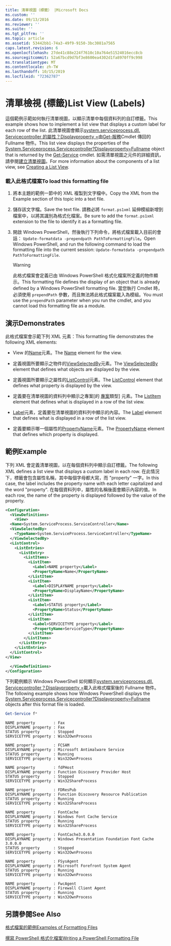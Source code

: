 ```yaml
---
title: 清單視圖（標籤） |Microsoft Docs
ms.custom: ''
ms.date: 09/13/2016
ms.reviewer: ''
ms.suite: ''
ms.tgt_pltfrm: ''
ms.topic: article
ms.assetid: 53442bb1-74a3-49f9-9150-3bc3081a7565
caps.latest.revision: 6
ms.openlocfilehash: 27de41c88e224f7610c10a764e51524016ecc8cb
ms.sourcegitcommit: 52a67bcd9d7bf3e8600ea4302d1fa8970ff9c998
ms.translationtype: MT
ms.contentlocale: zh-TW
ms.lasthandoff: 10/15/2019
ms.locfileid: "72362787"
---
```

# <a name="list-view-labels"></a><span data-ttu-id="7c2f9-102">清單檢視 (標籤)</span><span class="sxs-lookup"><span data-stu-id="7c2f9-102">List View (Labels)</span></span>

<span data-ttu-id="7c2f9-103">這個範例示範如何執行清單視圖，以顯示清單中每個資料列的自訂標籤。</span><span class="sxs-lookup"><span data-stu-id="7c2f9-103">This example shows how to implement a list view that displays a custom label for each row of the list.</span></span> <span data-ttu-id="7c2f9-104">此清單視圖會顯示[system.serviceprocess.dll. Servicecontroller 的屬性？Displayproperty =](/dotnet/api/System.ServiceProcess.ServiceController)由[Get-服務](/powershell/module/Microsoft.PowerShell.Management/Get-Service)Cmdlet 傳回的 Fullname 物件。</span><span class="sxs-lookup"><span data-stu-id="7c2f9-104">This list view displays the properties of the [System.Serviceprocess.Servicecontroller?Displayproperty=Fullname](/dotnet/api/System.ServiceProcess.ServiceController) object that is returned by the [Get-Service](/powershell/module/Microsoft.PowerShell.Management/Get-Service) cmdlet.</span></span> <span data-ttu-id="7c2f9-105">如需清單視圖之元件的詳細資訊，請參閱[建立清單視圖](./creating-a-list-view.md)。</span><span class="sxs-lookup"><span data-stu-id="7c2f9-105">For more information about the components of a list view, see [Creating a List View](./creating-a-list-view.md).</span></span>

### <a name="to-load-this-formatting-file"></a><span data-ttu-id="7c2f9-106">載入此格式檔案</span><span class="sxs-lookup"><span data-stu-id="7c2f9-106">To load this formatting file</span></span>

1. <span data-ttu-id="7c2f9-107">將本主題的範例一節中的 XML 複製到文字檔中。</span><span class="sxs-lookup"><span data-stu-id="7c2f9-107">Copy the XML from the Example section of this topic into a text file.</span></span>

2. <span data-ttu-id="7c2f9-108">儲存該文字檔。</span><span class="sxs-lookup"><span data-stu-id="7c2f9-108">Save the text file.</span></span> <span data-ttu-id="7c2f9-109">請務必將 `format.ps1xml` 延伸模組新增到檔案中，以將其識別為格式化檔案。</span><span class="sxs-lookup"><span data-stu-id="7c2f9-109">Be sure to add the `format.ps1xml` extension to the file to identify it as a formatting file.</span></span>

3. <span data-ttu-id="7c2f9-110">開啟 Windows PowerShell，然後執行下列命令，將格式檔案載入目前的會話： `Update-formatdata -prependpath PathToFormattingFile`。</span><span class="sxs-lookup"><span data-stu-id="7c2f9-110">Open Windows PowerShell, and run the following command to load the formatting file into the current session: `Update-formatdata -prependpath PathToFormattingFile`.</span></span>

   > [!WARNING]
   > <span data-ttu-id="7c2f9-111">此格式檔案會定義已由 Windows PowerShell 格式化檔案所定義的物件顯示。</span><span class="sxs-lookup"><span data-stu-id="7c2f9-111">This formatting file defines the display of an object that is already defined by a Windows PowerShell formatting file.</span></span> <span data-ttu-id="7c2f9-112">當您執行 Cmdlet 時，必須使用 `prependPath` 參數，而且無法將此格式檔案載入為模組。</span><span class="sxs-lookup"><span data-stu-id="7c2f9-112">You must use the `prependPath` parameter when you run the cmdlet, and you cannot load this formatting file as a module.</span></span>

## <a name="demonstrates"></a><span data-ttu-id="7c2f9-113">演示</span><span class="sxs-lookup"><span data-stu-id="7c2f9-113">Demonstrates</span></span>

<span data-ttu-id="7c2f9-114">此格式檔案會示範下列 XML 元素：</span><span class="sxs-lookup"><span data-stu-id="7c2f9-114">This formatting file demonstrates the following XML elements:</span></span>

- <span data-ttu-id="7c2f9-115">View 的[Name](./name-element-for-view-format.md)元素。</span><span class="sxs-lookup"><span data-stu-id="7c2f9-115">The [Name](./name-element-for-view-format.md) element for the view.</span></span>

- <span data-ttu-id="7c2f9-116">定義視圖所要顯示之物件的[ViewSelectedBy](./viewselectedby-element-format.md)元素。</span><span class="sxs-lookup"><span data-stu-id="7c2f9-116">The [ViewSelectedBy](./viewselectedby-element-format.md) element that defines what objects are displayed by the view.</span></span>

- <span data-ttu-id="7c2f9-117">定義視圖所要顯示之屬性的[ListControl](./listcontrol-element-format.md)元素。</span><span class="sxs-lookup"><span data-stu-id="7c2f9-117">The [ListControl](./listcontrol-element-format.md) element that defines what property is displayed by the view.</span></span>

- <span data-ttu-id="7c2f9-118">定義要在清單視圖的資料列中顯示之專案[的 [專案](./listitem-element-for-listitems-for-listcontrol-format.md)類型] 元素。</span><span class="sxs-lookup"><span data-stu-id="7c2f9-118">The [ListItem](./listitem-element-for-listitems-for-listcontrol-format.md) element that defines what is displayed in a row of the list view.</span></span>

- <span data-ttu-id="7c2f9-119">[Label](./label-element-for-listitem-for-listcontrol-format.md)元素，定義要在清單視圖的資料列中顯示的內容。</span><span class="sxs-lookup"><span data-stu-id="7c2f9-119">The [Label](./label-element-for-listitem-for-listcontrol-format.md) element that defines what is displayed in a row of the list view.</span></span>

- <span data-ttu-id="7c2f9-120">定義要顯示哪一個屬性的[PropertyName](./propertyname-element-for-listitem-for-listcontrol-format.md)元素。</span><span class="sxs-lookup"><span data-stu-id="7c2f9-120">The [PropertyName](./propertyname-element-for-listitem-for-listcontrol-format.md) element that defines which property is displayed.</span></span>

## <a name="example"></a><span data-ttu-id="7c2f9-121">範例</span><span class="sxs-lookup"><span data-stu-id="7c2f9-121">Example</span></span>

<span data-ttu-id="7c2f9-122">下列 XML 會定義清單視圖，以在每個資料列中顯示自訂標籤。</span><span class="sxs-lookup"><span data-stu-id="7c2f9-122">The following XML defines a list view that displays a custom label in each row.</span></span> <span data-ttu-id="7c2f9-123">在此情況下，標籤會包含屬性名稱，其中每個字母都大寫，而 "property" 一字。</span><span class="sxs-lookup"><span data-stu-id="7c2f9-123">In this case, the label includes the property name with each letter capitalized and the word "property".</span></span> <span data-ttu-id="7c2f9-124">在每個資料列中，屬性的名稱後面會顯示內容的值。</span><span class="sxs-lookup"><span data-stu-id="7c2f9-124">In each row, the name of the property is displayed followed by the value of the property.</span></span>

```xml
<Configuration>
  <ViewDefinitions>
    <View>
  <Name>System.ServiceProcess.ServiceController</Name>
  <ViewSelectedBy>
    <TypeName>System.ServiceProcess.ServiceController</TypeName>
  </ViewSelectedBy>
  <ListControl>
    <ListEntries>
      <ListEntry>
        <ListItems>
          <ListItem>
            <Label>NAME property</Label>
            <PropertyName>Name</PropertyName>
          </ListItem>
          <ListItem>
            <Label>DISPLAYNAME property</Label>
            <PropertyName>DisplayName</PropertyName>
          </ListItem>
          <ListItem>
            <Label>STATUS property</Label>
            <PropertyName>Status</PropertyName>
          </ListItem>
          <ListItem>
            <Label>SERVICETYPE property</Label>
            <PropertyName>ServiceType</PropertyName>
          </ListItem>
        </ListItems>
      </ListEntry>
    </ListEntries>
  </ListControl>
</View>

  </ViewDefinitions>
</Configuration>
```

<span data-ttu-id="7c2f9-125">下列範例顯示 Windows PowerShell 如何顯示[system.serviceprocess.dll. Servicecontroller？Displayproperty =](/dotnet/api/System.ServiceProcess.ServiceController)載入此格式檔案後的 Fullname 物件。</span><span class="sxs-lookup"><span data-stu-id="7c2f9-125">The following example shows how Windows PowerShell displays the [System.Serviceprocess.Servicecontroller?Displayproperty=Fullname](/dotnet/api/System.ServiceProcess.ServiceController) objects after this format file is loaded.</span></span>

```powershell
Get-Service f*
```

```output
NAME property        : Fax
DISPLAYNAME property : Fax
STATUS property      : Stopped
SERVICETYPE property : Win32OwnProcess

NAME property        : FCSAM
DISPLAYNAME property : Microsoft Antimalware Service
STATUS property      : Running
SERVICETYPE property : Win32OwnProcess

NAME property        : fdPHost
DISPLAYNAME property : Function Discovery Provider Host
STATUS property      : Stopped
SERVICETYPE property : Win32ShareProcess

NAME property        : FDResPub
DISPLAYNAME property : Function Discovery Resource Publication
STATUS property      : Running
SERVICETYPE property : Win32ShareProcess

NAME property        : FontCache
DISPLAYNAME property : Windows Font Cache Service
STATUS property      : Running
SERVICETYPE property : Win32ShareProcess

NAME property        : FontCache3.0.0.0
DISPLAYNAME property : Windows Presentation Foundation Font Cache 3.0.0.0
STATUS property      : Stopped
SERVICETYPE property : Win32OwnProcess

NAME property        : FSysAgent
DISPLAYNAME property : Microsoft Forefront System Agent
STATUS property      : Running
SERVICETYPE property : Win32OwnProcess

NAME property        : FwcAgent
DISPLAYNAME property : Firewall Client Agent
STATUS property      : Running
SERVICETYPE property : Win32OwnProcess
```

## <a name="see-also"></a><span data-ttu-id="7c2f9-126">另請參閱</span><span class="sxs-lookup"><span data-stu-id="7c2f9-126">See Also</span></span>

[<span data-ttu-id="7c2f9-127">格式檔案的範例</span><span class="sxs-lookup"><span data-stu-id="7c2f9-127">Examples of Formatting Files</span></span>](./examples-of-formatting-files.md)

[<span data-ttu-id="7c2f9-128">撰寫 PowerShell 格式化檔案</span><span class="sxs-lookup"><span data-stu-id="7c2f9-128">Writing a PowerShell Formatting File</span></span>](./writing-a-powershell-formatting-file.md)
